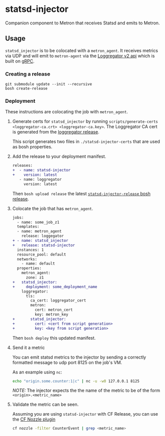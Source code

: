 # statsd-injector
Companion component to Metron that receives Statsd and emits to Metron.

## Usage

`statsd_injector` is to be colocated with a `metron_agent`. It receives
metrics via UDP and will emit to `metron-agent` via the [Loggregator v2
api](https://github.com/cloudfoundry/loggregator-api) which is built on
[gRPC](https://github.com/grpc/).

### Creating a release

```
git submodule update --init --recursive
bosh create-release
```

### Deployment

These instructions are colocating the job with `metron_agent`.

1. Generate certs for `statsd_injector` by running
   `scripts/generate-certs <loggregator-ca.crt> <loggregator-ca.key>`. The
   Loggregator CA cert is generated from the [loggregator
   release](https://github.com/cloudfoundry/loggregator/blob/develop/docs/cert-config.md).

   This script generates two files in `./statsd-injector-certs` that are used
   as bosh properties.

1. Add the release to your deployment manifest.

   ```diff
   releases:
   +  - name: statsd-injector
   +    version: latest
      - name: loggregator
        version: latest
   ```

   Then `bosh upload release` the latest [`statsd-injector-release` bosh release](http://bosh.io/releases/github.com/cloudfoundry/statsd-injector-release?all=1).

1. Colocate the job that has `metron_agent`.

    ```diff
    jobs:
      - name: some_job_z1
      templates:
      - name: metron_agent
        release: loggegator
    + - name: statsd_injector
    +   release: statsd-injector
      instances: 1
      resource_pool: default
      networks:
        - name: default
      properties:
        metron_agent:
          zone: z1
    +   statsd_injector:
    +     deployment: some_deployment_name
        loggregator:
          tls:
            ca_cert: loggregator_cert
            metron:
              cert: metron_cert
              key: metron_key
    +       statsd_injector:
    +         cert: <cert from script generation>
    +         key: <key from script generation>
    ```

   Then `bosh deploy` this updated manifest.

1. Send it a metric

   You can emit statsd metrics to the injector by sending a correctly formatted
   message to udp port 8125 on the job's VM.

   As an example using `nc`:

   ```bash
   echo "origin.some.counter:1|c" | nc -u -w0 127.0.0.1 8125
   ```

   *NOTE:* The injector expects the the name of the metric to be of the form `<origin>.<metric_name>`

1. Validate the metric can be seen.

   Assuming you are using `statsd-injector` with CF Release, you can use the
   [CF Nozzle plugin](https://github.com/cloudfoundry-community/firehose-plugin)

   ```bash
   cf nozzle -filter CounterEvent | grep <metric_name>
   ```


